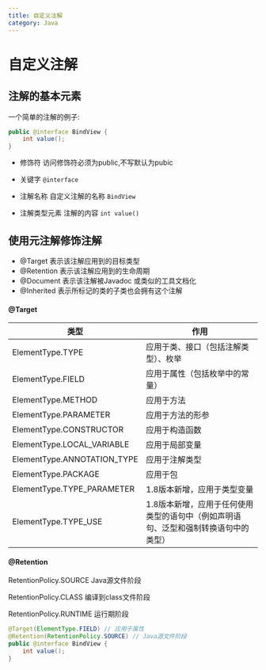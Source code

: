 ```yaml
---
title: 自定义注解
category: Java
---
```


# 自定义注解

## 注解的基本元素

一个简单的注解的例子:

```java
public @interface BindView {
    int value();
}
```

* 修饰符 访问修饰符必须为public,不写默认为pubic

* 关键字  `@interface`

* 注解名称 自定义注解的名称 `BindView`

* 注解类型元素 注解的内容 `int value()`

## 使用元注解修饰注解

* @Target  表示该注解应用到的目标类型
* @Retention  表示该注解应用到的生命周期
* @Document  表示该注解被Javadoc 或类似的工具文档化
* @Inherited  表示所标记的类的子类也会拥有这个注解

#### @Target
| 类型                          | 作用                                           |
|-----------------------------|----------------------------------------------|
| ElementType.TYPE            | 应用于类、接口（包括注解类型）、枚举                           |
| ElementType.FIELD           | 应用于属性（包括枚举中的常量）                              |
| ElementType.METHOD          | 应用于方法                                        |
| ElementType.PARAMETER       | 应用于方法的形参                                     |
| ElementType.CONSTRUCTOR     | 应用于构造函数                                      |
| ElementType.LOCAL_VARIABLE  | 应用于局部变量                                      |
| ElementType.ANNOTATION_TYPE | 应用于注解类型                                      |
| ElementType.PACKAGE         | 应用于包                                         |
| ElementType.TYPE_PARAMETER  | 1.8版本新增，应用于类型变量                              |
| ElementType.TYPE_USE        | 1.8版本新增，应用于任何使用类型的语句中（例如声明语句、泛型和强制转换语句中的类型）  |

#### @Retention
RetentionPolicy.SOURCE         Java源文件阶段

RetentionPolicy.CLASS          编译到class文件阶段

RetentionPolicy.RUNTIME        运行期阶段

```java
@Target(ElementType.FIELD) // 应用于属性
@Retention(RetentionPolicy.SOURCE) // Java源文件阶段
public @interface BindView {
    int value();
}
```